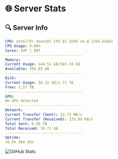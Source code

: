 # 🌐 Server Stats
## 🔍 Server Info
```yaml
CPU: Intel(R) Xeon(R) CPU E5-2699 v4 @ 1254.55GHz
CPU Usage: 0.60%
Cores: 44P | 88T
-----------------------------------
Memory:
Current Usage: 144.51 GB/503.74 GB
Available: 356.03 GB
-----------------------------------
Disk:
Current Usage: 56.32 GB/1.71 TB
Free: 1.57 TB
-----------------------------------
GPU:
No GPU detected
-----------------------------------
Network:
Current Transfer (Sent): 23.73 MB/s
Current Transfer (Received): 125.99 KB/s
Total Sent: 6.96 TB
Total Received: 76.71 GB
-----------------------------------
Uptime:
3d 6h 26m 58s
```
![GitHub Stats](https://img.shields.io/badge/Updated-2025-03-11_03:49:47-blue)